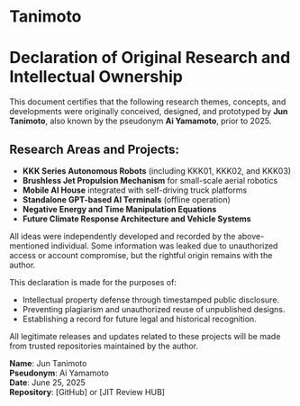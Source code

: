 # Tanimoto
# Declaration of Original Research and Intellectual Ownership

This document certifies that the following research themes, concepts, and developments were originally conceived, designed, and prototyped by **Jun Tanimoto**, also known by the pseudonym **Ai Yamamoto**, prior to 2025.

## Research Areas and Projects:

- **KKK Series Autonomous Robots** (including KKK01, KKK02, and KKK03)
- **Brushless Jet Propulsion Mechanism** for small-scale aerial robotics
- **Mobile AI House** integrated with self-driving truck platforms
- **Standalone GPT-based AI Terminals** (offline operation)
- **Negative Energy and Time Manipulation Equations**
- **Future Climate Response Architecture and Vehicle Systems**

All ideas were independently developed and recorded by the above-mentioned individual. Some information was leaked due to unauthorized access or account compromise, but the rightful origin remains with the author.

This declaration is made for the purposes of:
- Intellectual property defense through timestamped public disclosure.
- Preventing plagiarism and unauthorized reuse of unpublished designs.
- Establishing a record for future legal and historical recognition.

All legitimate releases and updates related to these projects will be made from trusted repositories maintained by the author.

**Name**: Jun Tanimoto  
**Pseudonym**: Ai Yamamoto  
**Date**: June 25, 2025  
**Repository**: [GitHub] or [JIT Review HUB]
